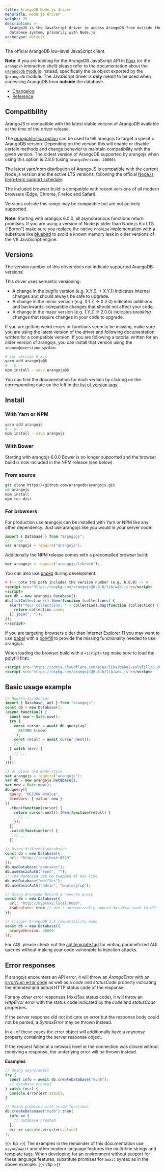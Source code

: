 ```yaml
---
title: ArangoDB Node.js driver
menuTitle: Node.js driver
weight: 25
description: >-
  ArangoJS is the JavaScript driver to access ArangoDB from outside the
  database system, primarily with Node.js
archetype: default
---
```

The official ArangoDB low-level JavaScript client.

**Note:** if you are looking for the ArangoDB JavaScript API in
[Foxx](https://www.arangodb.com/community-server/foxx/) (or the `arangosh` interactive shell) please
refer to the documentation about the
[`@arangodb` module](../foxx-microservices/reference/related-modules/_index.md#the-arangodb-module)
instead; specifically the `db` object exported by the `@arangodb` module. The
JavaScript driver is **only** meant to be used when accessing ArangoDB from
**outside** the database.

- [Changelog](https://github.com/arangodb/arangojs/blob/master/CHANGELOG.md#readme)
- [Reference](http://arangodb.github.io/arangojs/)

## Compatibility

ArangoJS is compatible with the latest stable version of ArangoDB available at
the time of the driver release.

The [_arangoVersion_ option](http://arangodb.github.io/arangojs/latest/modules/_connection_.html#config)
can be used to tell arangojs to target a specific
ArangoDB version. Depending on the version this will enable or disable certain
methods and change behavior to maintain compatibility with the given version.
The oldest version of ArangoDB supported by arangojs when using this option
is 2.8.0 (using `arangoVersion: 20800`).

The latest yarn/npm distribution of ArangoJS is compatible with the current
Node.js version and the active LTS versions, following the official
[Node.js long-term support schedule](https://github.com/nodejs/LTS).

The included browser build is compatible with recent
versions of all modern browsers (Edge, Chrome, Firefox and Safari).

Versions outside this range may be compatible but are not actively supported.

**Note**: Starting with arangojs 6.0.0, all asynchronous functions return
promises. If you are using a version of Node.js older than Node.js 6.x LTS
("Boron") make sure you replace the native `Promise` implementation with a
substitute like [bluebird](https://github.com/petkaantonov/bluebird)
to avoid a known memory leak in older versions of the V8 JavaScript engine.

## Versions

The version number of this driver does not indicate supported ArangoDB versions!

This driver uses semantic versioning:

- A change in the bugfix version (e.g. X.Y.0 -> X.Y.1) indicates internal
  changes and should always be safe to upgrade.
- A change in the minor version (e.g. X.1.Z -> X.2.0) indicates additions and
  backwards-compatible changes that should not affect your code.
- A change in the major version (e.g. 1.Y.Z -> 2.0.0) indicates _breaking_
  changes that require changes in your code to upgrade.

If you are getting weird errors or functions seem to be missing, make sure you
are using the latest version of the driver and following documentation written
for a compatible version. If you are following a tutorial written for an older
version of arangojs, you can install that version using the `<name>@<version>`
syntax:

```sh
# for version 6.x.x
yarn add arangojs@6
# - or -
npm install --save arangojs@6
```

You can find the documentation for each version by clicking on the corresponding
date on the left in
[the list of version tags](https://github.com/arangodb/arangojs/tags).

## Install

### With Yarn or NPM

```sh
yarn add arangojs
# - or -
npm install --save arangojs
```

### With Bower

Starting with arangojs 6.0.0 Bower is no longer supported and the browser
build is now included in the NPM release (see below).

### From source

```sh
git clone https://github.com/arangodb/arangojs.git
cd arangojs
npm install
npm run dist
```

### For browsers

For production use arangojs can be installed with Yarn or NPM like any
other dependency. Just use arangojs like you would in your server code:

```js
import { Database } from "arangojs";
// -- or --
var arangojs = require("arangojs");
```

Additionally the NPM release comes with a precompiled browser build:

```js
var arangojs = require("arangojs/lib/web");
```

You can also use [unpkg](https://unpkg.com) during development:

```html
< !-- note the path includes the version number (e.g. 6.0.0) -- >
<script src="https://unpkg.com/arangojs@6.0.0/lib/web.js"></script>
<script>
var db = new arangojs.Database();
db.listCollections().then(function (collections) {
  alert("Your collections: " + collections.map(function (collection) {
    return collection.name;
  }).join(", "));
});
</script>
```

If you are targeting browsers older than Internet Explorer 11 you may want to
use [babel](https://babeljs.io) with a
[polyfill](https://babeljs.io/docs/usage/polyfill) to provide the missing
functionality needed to use arangojs.

When loading the browser build with a `<script>` tag make sure to load the polyfill first:

```html
<script src="https://cdnjs.cloudflare.com/ajax/libs/babel-polyfill/6.26.0/polyfill.js"></script>
<script src="https://unpkg.com/arangojs@6.0.0/lib/web.js"></script>
```

## Basic usage example

```js
// Modern JavaScript
import { Database, aql } from "arangojs";
const db = new Database();
(async function() {
  const now = Date.now();
  try {
    const cursor = await db.query(aql`
      RETURN ${now}
    `);
    const result = await cursor.next();
    // ...
  } catch (err) {
    // ...
  }
})();

// or plain old Node-style
var arangojs = require("arangojs");
var db = new arangojs.Database();
var now = Date.now();
db.query({
  query: "RETURN @value",
  bindVars: { value: now }
})
  .then(function(cursor) {
    return cursor.next().then(function(result) {
      // ...
    });
  })
  .catch(function(err) {
    // ...
  });

// Using different databases
const db = new Database({
  url: "http://localhost:8529"
});
db.useDatabase("pancakes");
db.useBasicAuth("root", "");
// The database can be swapped at any time
db.useDatabase("waffles");
db.useBasicAuth("admin", "maplesyrup");

// Using ArangoDB behind a reverse proxy
const db = new Database({
  url: "http://myproxy.local:8000",
  isAbsolute: true // don't automatically append database path to URL
});

// Trigger ArangoDB 2.8 compatibility mode
const db = new Database({
  arangoVersion: 20800
});
```

For AQL please check out the
[aql template tag](http://arangodb.github.io/arangojs/latest/modules/_aql_.aql.html)
for writing parametrized AQL queries without making your code vulnerable to
injection attacks.

## Error responses

If arangojs encounters an API error, it will throw an _ArangoError_ with an
[_errorNum_ error code](../error-codes-and-meanings.md)
as well as a _code_ and _statusCode_ property indicating the intended and
actual HTTP status code of the response.

For any other error responses (4xx/5xx status code), it will throw an
_HttpError_ error with the status code indicated by the _code_ and _statusCode_ properties.

If the server response did not indicate an error but the response body could
not be parsed, a _SyntaxError_ may be thrown instead.

In all of these cases the error object will additionally have a _response_
property containing the server response object.

If the request failed at a network level or the connection was closed without
receiving a response, the underlying error will be thrown instead.

**Examples**

```js
// Using async/await
try {
  const info = await db.createDatabase("mydb");
  // database created
} catch (err) {
  console.error(err.stack);
}

// Using promises with arrow functions
db.createDatabase("mydb").then(
  info => {
    // database created
  },
  err => console.error(err.stack)
);
```

{{< tip >}}
The examples in the remainder of this documentation use `async`/`await`
and other modern language features like multi-line strings and template tags.
When developing for an environment without support for these language features,
substitute promises for `await` syntax as in the above example.
{{< /tip >}}
